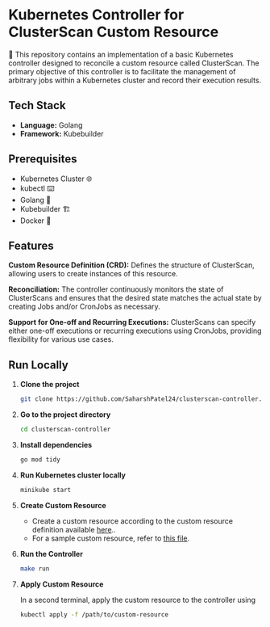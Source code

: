 # Kubernetes Controller for ClusterScan Custom Resource

🚀 This repository contains an implementation of a basic Kubernetes controller designed to reconcile a custom resource called ClusterScan. The primary objective of this controller is to facilitate the management of arbitrary jobs within a Kubernetes cluster and record their execution results.

## Tech Stack

- **Language:** Golang
- **Framework:** Kubebuilder

## Prerequisites

- Kubernetes Cluster 🌐
- kubectl ⌨️
- Golang 🐹
- Kubebuilder 🏗️
- Docker 🐳

## Features

**Custom Resource Definition (CRD):** Defines the structure of ClusterScan, allowing users to create instances of this resource.

**Reconciliation:** The controller continuously monitors the state of ClusterScans and ensures that the desired state matches the actual state by creating Jobs and/or CronJobs as necessary.

**Support for One-off and Recurring Executions:** ClusterScans can specify either one-off executions or recurring executions using CronJobs, providing flexibility for various use cases.

## Run Locally

1. **Clone the project**

    ```bash
    git clone https://github.com/SaharshPatel24/clusterscan-controller.git
    ```

2. **Go to the project directory**

    ```bash
    cd clusterscan-controller
    ```

3. **Install dependencies**

    ```bash
    go mod tidy
    ```
4. **Run Kubernetes cluster locally**

    ```bash
    minikube start
    ```

5. **Create Custom Resource**
    - Create a custom resource according to the custom resource definition available [here](https://github.com/SaharshPatel24/clusterscan-controller/blob/main/config/crd/bases/api.my.domain_clusterscans.yaml)..
    - For a sample custom resource, refer to [this file](https://github.com/SaharshPatel24/clusterscan-controller/blob/main/config/samples/api_v1alpha1_clusterscan.yaml).

6. **Run the Controller**
    ```bash
    make run
    ```

7. **Apply Custom Resource**

    In a second terminal, apply the custom resource to the controller using 
    ```bash
    kubectl apply -f /path/to/custom-resource
    ```
